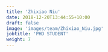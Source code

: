 ```yaml
---
title: 'Zhixiao Niu'
date: 2018-12-20T13:44:55+10:00
draft: false
image: 'images/team/Zhixiao_Niu.jpg'
jobtitle: 'PHD STUDENT'
weight: 7
---
```


